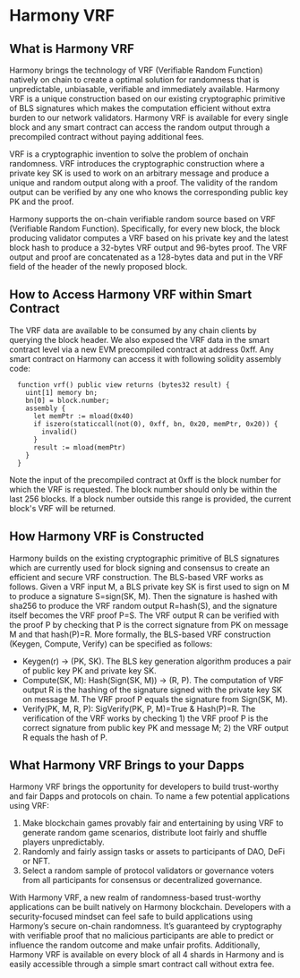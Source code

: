 # Harmony VRF

## What is Harmony VRF

Harmony brings the technology of VRF \(Verifiable Random Function\) natively on chain to create a optimal solution for randomness that is unpredictable, unbiasable, verifiable and immediately available. Harmony VRF is a unique construction based on our existing cryptographic primitive of BLS signatures which makes the computation efficient without extra burden to our network validators. Harmony VRF is available for every single block and any smart contract can access the random output through a precompiled contract without paying additional fees.

VRF is a cryptographic invention to solve the problem of onchain randomness. VRF introduces the cryptographic construction where a private key SK is used to work on an arbitrary message and produce a unique and random output along with a proof. The validity of the random output can be verified by any one who knows the corresponding public key PK and the proof. 

Harmony supports the on-chain verifiable random source based on VRF \(Verifiable Random Function\). Specifically, for every new block, the block producing validator computes a VRF based on his private key and the latest block hash to produce a 32-bytes VRF output and 96-bytes proof. The VRF output and proof are concatenated as a 128-bytes data and put in the VRF field of the header of the newly proposed block. 

## How to Access Harmony VRF within Smart Contract

The VRF data are available to be consumed by any chain clients by querying the block header. We also exposed the VRF data in the smart contract level via a new EVM precompiled contract at address 0xff. Any smart contract on Harmony can access it with following solidity assembly code:

```text
  function vrf() public view returns (bytes32 result) {
    uint[1] memory bn;
    bn[0] = block.number;
    assembly {
      let memPtr := mload(0x40)
      if iszero(staticcall(not(0), 0xff, bn, 0x20, memPtr, 0x20)) {
        invalid()
      }
      result := mload(memPtr)
    }
  }
```

Note the input of the precompiled contract at 0xff is the block number for which the VRF is requested. The block number should only be within the last 256 blocks. If a block number outside this range is provided, the current block's VRF will be returned.

## How Harmony VRF is Constructed

Harmony builds on the existing cryptographic primitive of BLS signatures which are currently used for block signing and consensus to create an efficient and secure VRF construction. The BLS-based VRF works as follows. Given a VRF input M, a BLS private key SK is first used to sign on M to produce a signature S=sign\(SK, M\). Then the signature is hashed with sha256 to produce the VRF random output R=hash\(S\), and the signature itself becomes the VRF proof P=S. The VRF output R can be verified with the proof P by checking that P is the correct signature from PK on message M and that hash\(P\)=R. More formally, the BLS-based VRF construction \(Keygen, Compute, Verify\) can be specified as follows:

* Keygen\(r\) → \(PK, SK\). The BLS key generation algorithm produces a pair of public key PK and private key SK.
* Compute\(SK, M\): Hash\(Sign\(SK, M\)\) → \(R, P\). The computation of VRF output R is the hashing of the signature signed with the private key SK on message M. The VRF proof P equals the signature from Sign\(SK, M\).
* Verify\(PK, M, R, P\): SigVerify\(PK, P, M\)=True & Hash\(P\)=R. The verification of the VRF works by checking 1\) the VRF proof P is the correct signature from public key PK and message M; 2\) the VRF output R equals the hash of P.

## What Harmony VRF Brings to your Dapps

Harmony VRF brings the opportunity for developers to build trust-worthy and fair Dapps and protocols on chain. To name a few potential applications using VRF:

1. Make blockchain games provably fair and entertaining by using VRF to generate random game scenarios, distribute loot fairly and shuffle players unpredictably.
2. Randomly and fairly assign tasks or assets to participants of DAO, DeFi or NFT.
3. Select a random sample of protocol validators or governance voters from all participants for consensus or decentralized governance.

With Harmony VRF, a new realm of randomness-based trust-worthy applications can be built natively on Harmony blockchain. Developers with a security-focused mindset can feel safe to build applications using Harmony’s secure on-chain randomness. It’s guaranteed by cryptography with verifiable proof that no malicious participants are able to predict or influence the random outcome and make unfair profits. Additionally, Harmony VRF is available on every block of all 4 shards in Harmony and is easily accessible through a simple smart contract call without extra fee.  


